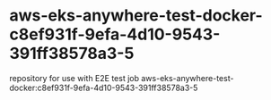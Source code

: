 # aws-eks-anywhere-test-docker-c8ef931f-9efa-4d10-9543-391ff38578a3-5
repository for use with E2E test job aws-eks-anywhere-test-docker:c8ef931f-9efa-4d10-9543-391ff38578a3-5
